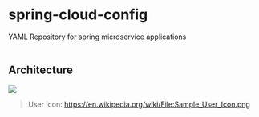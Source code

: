 # spring-cloud-config
YAML Repository for spring microservice applications
<br><br>

## Architecture
<img src="https://user-images.githubusercontent.com/17774927/167258866-35c9c281-3d63-45bf-8450-a58cca7d6672.png">

> User Icon: https://en.wikipedia.org/wiki/File:Sample_User_Icon.png
